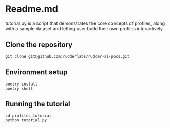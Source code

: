 # Readme.md 

tutorial.py is a script that demonstrates the core concepts of profiles, along with a sample dataset and letting user build their own profiles interactively.

## Clone the repository

```
git clone git@github.com:rudderlabs/rudder-ai-pocs.git
```

## Environment setup
```
poetry install
poetry shell
```
## Running the tutorial

```
cd profiles_tutorial
python tutorial.py
```


